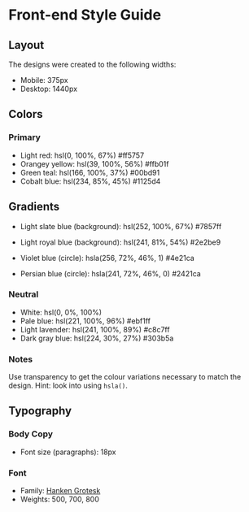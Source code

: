 # Front-end Style Guide

## Layout

The designs were created to the following widths:

- Mobile: 375px
- Desktop: 1440px

## Colors

### Primary

- Light red: hsl(0, 100%, 67%)          #ff5757
- Orangey yellow: hsl(39, 100%, 56%)    #ffb01f
- Green teal: hsl(166, 100%, 37%)       #00bd91
- Cobalt blue: hsl(234, 85%, 45%)       #1125d4

## Gradients

- Light slate blue (background): hsl(252, 100%, 67%)        #7857ff
- Light royal blue (background): hsl(241, 81%, 54%)         #2e2be9

- Violet blue (circle): hsla(256, 72%, 46%, 1)          #4e21ca
- Persian blue (circle): hsla(241, 72%, 46%, 0)         #2421ca



### Neutral

- White: hsl(0, 0%, 100%)
- Pale blue: hsl(221, 100%, 96%)        #ebf1ff
- Light lavender: hsl(241, 100%, 89%)   #c8c7ff
- Dark gray blue: hsl(224, 30%, 27%)    #303b5a

### Notes

Use transparency to get the colour variations necessary to match the design. Hint: look into using `hsla()`.

## Typography

### Body Copy

- Font size (paragraphs): 18px

### Font

- Family: [Hanken Grotesk](https://fonts.google.com/specimen/Hanken+Grotesk)
- Weights: 500, 700, 800
